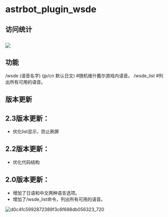 # astrbot_plugin_wsde
## 访问统计
## <a href="https://count.getloli.com/"><img src="https://count.getloli.com/get/@:astrbot_plugin_wsde?theme=rule34"></a>

## 功能
/wsde (语音名字) (jp/cn 默认日文)   #随机维什戴尔游戏内语音。
/wsde_list    #列出所有可用的语音。

## 版本更新
## 2.3版本更新：
- 优化list显示，防止刷屏

## 2.2版本更新：
- 优化代码结构

## 2.0版本更新：
- 增加了日语和中文两种语言选项。
- 增加了/wsde_list命令，列出所有可用的语音。



![d0c4fc5992872389f3c6f688db056323_720](https://github.com/user-attachments/assets/f43d9bac-567e-474d-a3f4-7c3f07a99551)
